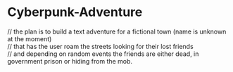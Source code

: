 # Cyberpunk-Adventure
// the plan is to build a text adventure for a fictional town (name is unknown at the moment)</br>
// that has the user roam the streets looking for their lost friends </br>
// and depending on random events the friends are either dead, in government prison or hiding from the mob.

